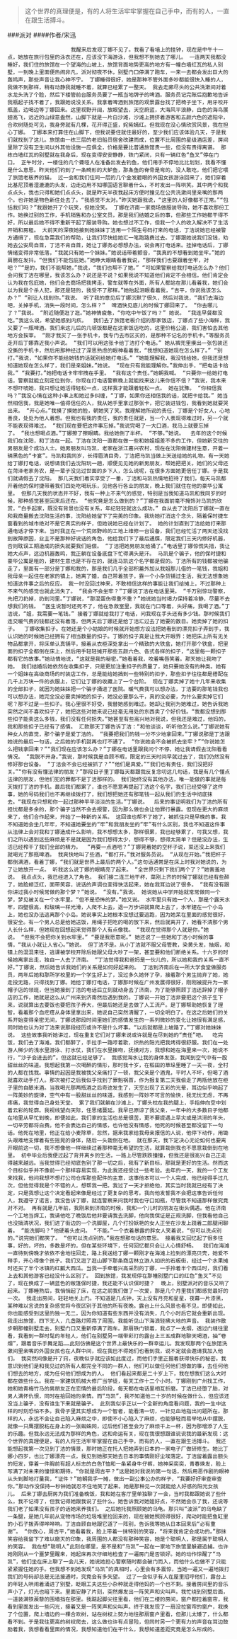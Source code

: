 > 这个世界的真理便是，有的人将生活牢牢掌握在自己手中，而有的人，一直在跟生活搏斗。

###派对
####作者/宋迅

						我醒来后发现丁娜不见了。我看了看墙上的挂钟，现在是中午十一点，她放在旅行包里的泳衣还在，应该没下海游泳，但我想不到她去了哪儿。 一连两天我都没睡好，我们住的旅馆在一个望海的山坡上，旅馆背面地势更高的地方有一幢白墙红瓦的私人别墅，一到晚上里面便热闹非凡，派对彻夜不休，别墅门口停满了跑车，一来一去都会发出巨大的轰鸣声，那些声音让我心神不宁。 丁娜睡得很好，她是那种不管外面多吵都能很快入睡的人，我做不到那样，稍有动静我就睡不着，就算已经累了一整天。 我去走廊尽头的公共洗漱间对着水龙头洗了个脸，然后下楼管前台服务员要了一瓶当地牌子的啤酒。服务员记完账后抱歉地告诉我瓶起子找不着了，我跟她说没关系。我拿着啤酒到旅馆的观景露台找了把椅子坐下，用牙咬开瓶盖，边喝边等丁娜回来。这里视野开阔，放眼望去，天空蔚蓝，大海风平浪静，白色的海鸟展翅高飞，远近的山绿意盎然，山脚下就是一片白沙滩，沙滩上拥挤着游客和五颜六色的遮阳伞，合欢树随处可见，我身旁就有几棵，花开得正盛，姹紫嫣红。但我现在没心情欣赏风景，我在担心丁娜。 丁娜本来打算住在山脚下，但我说要住就住最好的，至少我们应该体验几天，于是我们就找到了这儿。旅馆由一栋三层的老旧船员宿舍改建而成，位置不比周围的星级酒店差，房间里除了没有卫生间以外其他设施一应俱全，价格是要比普通旅馆贵一些，但没有贵得离谱。 那栋白墙红瓦的别墅就在我身后，现在变得安安静静，铁门紧闭，只有一辆红色“鱼叉”停在门口。 正午时分，一楼住的几个聋哑人在准备出发去钓鱼，他们用手不停地比比划划，我看不懂是什么意思。昨天他们钓到了一条畸形的大鲈鱼，那条鱼的脊骨是弯的，没人敢吃，他们把它喂了旅馆老板养的猫。 过一会和我们住同一层的几个金发碧眼的外国女孩游泳回来了，她们穿着比基尼顶着湿漉漉的头发，边走边用不知哪国语言聊着什么，不时发出一阵哄笑。其中两个和我点点头，我也只得和她们点点头，就是昨天半夜我起床方便时撞见在公共洗漱间里亲嘴的那两个。也许她是物色新住处去了。“我感觉不太对。”昨天她跟我说，“这里的人好像都不正常。”“包括我们吗？”我跟她开了个玩笑，但她没笑。 丁娜在济南一家商场做服装导购，她不喜欢那份工作。她换过别的工作，手机销售和办公室文员，那是我们结婚之后的事，但那些工作她都干得不好，所以最后她不得不重新干起了服装导购。她也想过不工作，但我一个人的收入解决不了生活开销和房租。 大前天的深夜她接到她妹妹丁洁用一个陌生号码打来的电话，丁洁说她已经被警方通缉了，现在急需我们的帮助，让我们尽快给她汇一笔跑路费过去。丁娜跟她说我们没钱，劝她去公安局自首，丁洁不肯自首，她让丁娜务必想想办法，说会再打电话来。挂掉电话后，丁娜情绪变得非常低落，“我就只有她一个妹妹。”她说话带着颤音，“我真的不想看到她坐牢。”她的肩膀在发抖。“但我们不能包庇她。”她睁大眼睛看着我说，“那样我们也要跟着坐牢，对吧？”“是的，我们不能帮她，”我说，“我们也帮不了她。” “可如果警察给我打电话怎么办？他们会问我丁洁在哪里，我该怎么办？说还是不说？如果我说不知道他们肯定不会相信，他们肯定会认为我在包庇她，他们会去商场把我拷走，警车就等在外面，所有人都站在那儿看着我，她们会以为我是个杀人犯，那还是轻的，我受不了那样。”她抬起泪眼看着我，“吉平，你说我该怎么办？” “别让人找到你。”我说。 听了我的意见后丁娜沉默了很久，然后对我说，“我们去海边吧，关掉手机，消失一段时间，怎么样？”  啤酒快见底儿的时候丁娜回来了。 “你去哪儿了？”我说。 “附近随便逛了逛。”她神情疲惫，“你吃中午饭了吗？” 她说。 “我连早餐都没吃。”我这么说，希望她感到内疚。  我们去了旅馆老板介绍的那家饭店，丁娜点了些小海鲜，我又要了一瓶啤酒。我们来这儿后的几顿饭都是在这家饭店吃的，这里价格公道，我们害怕去其他地方会挨宰。 “刚才我买了一张手机卡，我专门去市区买的，是那种不记名的手机卡。”等服务员走开后丁娜靠近我小声说。 “我们可以用这张卡给丁洁打个电话。” 她从裤兜里摸出一张包装还没撕的手机卡，然后用那种经过了深思熟虑的眼神看着我，“我想知道她现在怎么样了。” “别打。”我说，“如果你不能给她钱的话就别给她打电话。” “她能理解我，我没钱给她，但我还是想知道她现在怎么样了，我们是亲姐妹。”她说。 “现在只有我能理解你。”我伸出手，“把电话卡给我。” “我要打。”她把电话卡牢牢拽在手里。 “我有这个责任。”她朝我喊。 “只要你一给她打电话，警察就能立刻定位到你，你现在打电话警察晚上就能找来这儿来你信不信？”我说，我本来不想吓唬她，我只想让她活得轻松一点，这样我才能跟着轻松一点。 她在犹豫。 “你相信我吗？”我没心情在这种小事上和她过多纠缠，“丁娜，如果你还相信我的话，就把卡给我。” 她当然相信我，我是她唯一值得信任的人，我从她手里拿过那张卡，把它装进钱包，我看到她就要哭出来。 “开心点。”我摸了摸她的脸，朝她笑了笑。我理解她所说的责任，丁娜是个好女人，心地善良，处处为他人着想。但我也有我的责任，我的责任就是，当一个人表现得难过时，另一个就不能表现得难过。 “我们现在要把这件事忘掉。”我说完喝了一大口酒，我马上就要忘掉了。 “我也想喝点酒。”丁娜擦了擦眼睛。我给她倒了半杯。 “不够。”她说。  去年的这个时候我们在沈阳，和丁洁在一起。丁洁在沈阳一直都在做一些和她姐姐差不多的工作，但她新交往的男朋友是个成功人士。她男朋友叫马凯，老家在浙江嘉兴农村，现在在沈阳做建材生意，开着一辆黑色的“卡宴”。马凯和我同岁，长得眉清目秀，丁洁把马凯当做上天送给她的礼物。有一天她给丁娜打电话，说想请我们去沈阳玩一趟，顺便见见她的新男朋友，帮她把把关。她们的父母还在菏泽老家务农，是一辈子没见过世面的乡下人，怎么说呢，在很多方面她更信任丁娜。于是我们就请假去了沈阳。 那几天我们着实享受了一番，丁洁和马凯热情地招待了我们，每天马凯都开着他的保时捷带着我们四处吃喝玩乐，见他各行各业的朋友，晚上我们就住在他的豪华公寓里。 但那几天我的状态并不好，我有一种上不来气的感觉，特别是当我知道马凯和我同岁的时候，那种感觉甚至回来后还在。 “他究竟是怎么做到的？”丁娜在我面前毫不掩饰对马凯的欣赏，“白手起家，既没有背景也没有关系，年纪轻轻就这么成功。” 自从去了沈阳后丁娜就一直在和我商量搬去沈阳生活的事，沈阳给她留下了完美的印象。我劝她打消这个念头，隔着保时捷车窗看到的城市绝对不是它真实的样子，但她说她已经在计划了。 她的计划直到丁洁给她打来那通电话才停下来。当时我正在一个荒郊野岭的工地上维修一台设备，我们已经忙活了两天还没找到故障原因，业主不是那种好说话的角色，他给我们下了最后通牒，限定我们三天内修好机器，否则耽误工期造成的损失就要我们赔偿。 “丁洁把她男朋友给捅了。”电话里丁娜惊慌失措，我让她大点声，这边机器轰鸣，我正躺在设备底盘下忙得满头是汗。 马凯是个骗子，他的保时捷和豪华公寓是租的，建材生意也是不存在的，就连马凯这个名字都是假的。丁洁所有的钱都被他骗走了，里面有一部分是丁娜和我的，那是我们几乎全部积蓄外加从我姐那儿借的一笔钱，我姐和我母亲一起住在老家的镇上，她离了婚，自己带着孩子，靠一个小杂货铺过生活，我无法想象她知道这件事之后的反应。 我一时没回过神来，不敢相信这样的事能让我们给摊上，不过那种上不来气的感觉也就此消失了。 “我会不会坐牢？”丁娜说丁洁在电话里哭。 “千万别惊动警察，先把刀扔掉，扔到河里。”丁娜说，“那混蛋伤得重不重？”她说她当时竭力保持着冷静，尽量不去想我们的钱。 “医生说暂时还死不了，他在急救室里，我就在门口等着，头好痛，我喝了酒。”丁洁说，“姐，我需要一笔钱。” 接着丁娜就给我打了电话，问我现在手头还有多少钱。那时候我们连交暖气费的钱都还没有着落，但两天后丁娜还是给丁洁汇过去了她要的数目。她卖掉了她的扣子。  丁娜收集扣子。在她还是个小姑娘的时候就开始想方设法把她看到的漂亮扣子弄到手，我认识她的时候她已经拥有了相当数量的扣子。丁娜的扣子真是让我大开眼界：她把床上所有无关物品都拿开，将床单认真铺平，接着从衣柜深处拿出一个精致的大铁盒，她打开那个铁盒，把里面的扣子全都倒在床上，然后用手轻轻摊开那些五颜六色、各式各样的扣子，“这里每一颗扣子都有它的故事。”她动情地说，“这就是我的秘密。”她看着我，咬着嘴唇笑着。那天她让我吻了她。 我们结婚后她依然在收集扣子，只是更加注重扣子的质量了，她只要她没有的种类。她有一个姐妹在高级商场的时装店工作，总是能给她搞到一些特别的扣子，那些扣子往往都是搭配在几千上万块一件的衣服上，它们让丁娜的收藏上了一个台阶。 现在丁娜卖掉了她十几年来收集的全部扣子，就因为她妹妹把一个骗子捅进了医院。暖气费我可以想办法，丁洁要的那笔钱我也可以想办法，她完全没必要卖掉她的扣子，她没必要那么干，真的没必要，为什么要卖掉它们呢？那不过是一些扣子。我心里很不好受，我替她感到难过。她却让我别为她难过，她告诉我她突然之间不喜欢扣子了，她把这些对她来说已经毫无用处的东西卖了个好价钱。“我都没想到那些扣子能卖这么多钱，我们没有任何损失。”她甚至有些高兴地对我说，但我还是难过，他妈的，我和那些扣子已经有了感情。 汇款那天丁娜告诉丁洁：“和他谈谈，听听他怎么说。”丁娜说她有种女人的直觉，那个骗子是爱丁洁的。 “我要把我们的钱一分不少地拿回来。”丁娜说那是丁洁跟她说的最后一句话，之后她的手机就再也打不通了。 “你说她会不会被抓去坐牢？”“你说她怎么把钱拿回来？”“我们现在应该怎么办？”丁娜在电话里跟我问个不停，她让我请假去沈阳看看情况。 “我脱不开身。”我说，那时候我是自顾不暇，限定的三天时间早就过去了，我们仍然没有修好那台设备。 “丁洁会不会已经被抓了？”“他们是真爱。”“我们也有责任，我们没把好关。”“你有没有懂法律的朋友？”那段日子里丁娜每天都跟我反复念叨这几句话，我是有几个懂点法律的朋友，但他们犯的罪都不是丁洁那样的。 我们始终没有其他办法，唯一能做的事就是每天拨打丁洁的手机。最后我们都累了，谁也不愿意再提起丁洁这个名字，我们已经受够了这件事，她的号码我们也不再继续拨打了，我们想把她还有那笔钱一起从我们的生活中彻底抹去。“我现在只想和你一起过那种平平淡淡的生活。”丁娜说。  后来的事证明我们为丁洁的所有担忧都是多余的，那个骗子当然不会去报警，因为那么做也会让他罪行暴露。但现在更大的麻烦来了，他们合作起来，开始了一种新的关系。 这回谁也帮不了她了，被抓住只是早晚的事。我不知道她会坐几年牢，不知道她要坐的“牢”和我朋友坐的“牢”有什么区别，我也不知道这件事从法律上会对我和丁娜造成什么影响，我不想想太多，那样很累，我已经够累了，可我又想，我们之所以遇到这些麻烦是不是就是因为我们想得太少，想得不够，想得太简单？但是没办法，生活已经榨干了我们全部的精力。  “再要一点酒吧？”丁娜晃着她的空杯子说，菜还没上来我们就喝光了那瓶啤酒。 我爽快地叫了些酒，“都打开。”我对服务员说。 “从现在开始。”我把杯子都倒满酒，看着丁娜，“我们就是世界上最后的两个人。”这句话通常是在床上时我对她说的，为了让她放开一点。 听我这么说丁娜的眼睛亮了起来。 “全世界只剩下我们两个了？”她害羞地说。 我点点头，我已经进入了角色。 我们接二连三地干杯，菜刚上齐的时候丁娜就已经有些醉了，她脸颊泛红，面带笑容，说话的声调也变得快活起来，她在我耳边说了很多。 “我有没有跟你讲过我小时候常做的那个梦？”她说。 “没有。”我说。 她说她从中学开始就常常做同一个梦，梦见被关在一个水牢里。“但不是恐怖的梦。”她又说。 水牢里只有她一个人，那是个露天水牢，四壁很高，和玻璃一样光滑，人爬不上去，退一万步讲就算爬上去了，水牢建在一个小岛上，她也没办法逃离那个小岛。她说事实上她根本没想过要逃跑，因为她呆在里面的感觉很好，很安全。有一个男人总是给她送饭，用绳子把吃的喝的放下来，然后就离开了，她看不清那个男人长什么样，但她现在回想起来觉得那个人有点像我。 “我现在觉得那个人就是你。”她说。 “但我不会把你关到水牢里。” “要是我愿意呢。” 她还说了一些她和丁洁小时候的事情，“我从小就让人省心。”她说。 但丁洁不是。从小丁洁就不服父母管教，染黄头发，抽烟，和镇上的混混来往，逃课被学校开除后她跟父母大吵了一架，甚至要和他们断绝关系。十六岁的时候她离家出走，独自一人去了济南。 “丁洁觉得我和爸妈是一伙儿的，所以她和我的关系一直不好。”丁娜说，然后她告诉我她们的关系是如何好起来的。 丁洁到济南后在一所大学食堂做服务员，两年后她和那所学校里的一个学生好上了，没过多久她怀了孕，接着那个男生抛弃了她，她走投无路，只得找到丁娜。她给丁娜打电话，丁娜那时候在广州发展得很好，刚刚被提升为一家帽子店的领班，但当她接到丁洁的电话后立刻就动身去了济南，为了能够照顾丁洁还辞掉了帽子店的工作，她就是这么从广州来到济南然后遇到我的。丁娜说一开始丁洁非要把这个孩子生下来，说就算出去要饭也要把孩子养大，但最后她还是去做了人工流产。是丁娜帮助她恢复了理智，看着那个血疙瘩从身体里拿出来，她说自己突然清醒了，一切全明白了。在这之后她们的关系开始变得亲密无间，丁娜说那段时间里她们的感情发生的一系列微妙的变化让她很有满足感，同时她也认为对丁洁来说那段经历或许不是什么坏事。“以后就都是上坡路了。”丁娜对她妹妹说。 这些故事我听她讲过，现在重复它们对丁娜来说或许就是在尽到她的“责任”吧。  吃完饭，我们去了海滩。我们都醉了，手拉手一路哼着歌，炽热的阳光把我烤得很舒服。我们在一处游人稀少的浅水里游泳、打水仗，我们在水里接吻，抚摸对方，我想和她在海里来一次，她说不行，“沙子会进去的”。但这就已经足够了。 我感觉海水让我的身体发涨，我闻到空气中有一股甜丝丝的味道。我想起我第一次喝醉的情形，那时我十岁，在稻田的草垛里睡了一天一夜，全村的人都在找我。事情的起因是我被我父亲痛打了一顿，我父亲是个酒鬼，平时人不坏，但喝了酒就喜欢动手打人。那次被打之后我似乎找到了罪魁祸首，作为报复第二天我偷走了两瓶他放在柜子里的自酿米酒。当我喝光那两瓶酒之后奇迹发生了，天空出现了五彩的光晕，耳边似乎响起了一阵美妙的旋律，空气中有一股甜丝丝的味道，我感到一阵妙不可言的愉快，我无忧无虑，不再疼痛，我觉得自己身处天堂。 累了我们就躺在沙滩上，丁娜头枕在我的腿上，手指伸向空中划着云彩的轮廓。我视线望向天际，任思绪蔓延。我早已原谅了我父亲，一年中的大多数日子他都在地里从早忙到晚，即便如此，我们家的生活也总是很苦，更不要提遇上旱灾或是洪涝的年头，一切辛劳都将白费。他不会表达自己的情感，也许他没有情感，他死的时候甚至都没留下一句话。他死在地里，他正在给小麦除草，忽然，据来我家给我母亲报信的人说，他停下动作，用锄头艰难地支撑着有些摇晃的身体，随后一头栽倒在地。 就在那天，我下定决心无论如何也要离开眼前这一切，我不想像他一样继续过着那种毫无希望的生活，就算栽倒我也不愿意栽倒到在地里。 初中毕业后我便过起了背井离乡的生活，一路上尽管跌跌撞撞，但我还是很高兴自己正走得越来越远。当我觉得已经彻底告别了那一切之后，我有了新目标，那就是更好的生活。然而这个目标似乎并不像前一个那样容易实现，为此我还经受过一些考验。去年的一天，我的一个工友来找我，他问我想不想打公司仓库那些配件的主意，这事他本可以一个人完成，他已经得手过几次，但他觉得我是个不错的人，想帮我一把。我过了一天才拒绝他，其实当时我就已经有了决定，只是我想让这个决定看起来像是经过了更复杂的思考。我向他发誓我不会把这事告诉任何人，我遵守了诺言，我没告诉丁娜，就连警察来问我时我也守口如瓶，尽管我不知道那样做究竟对不对。 再有就是几年前，我刚来到济南的时候，我和一个儿时的朋友在街头偶遇。他在济南一个工地当焊工，我请他吃了晚饭后他非要请我去洗脚，他向我保证是正规洗脚，但我看他自己也没搞清状况，我们进了街边的一个洗脚屋，几个打扮妖艳的女人正坐在沙发上跷着二郎腿闲聊着。 “能洗脚吗？”他硬着头皮问。 “不能。”一个衣着暴露的胖女人笑着说，“但可以洗点别的。”说完她们都笑了。 “但可以洗点别的。”我在想那句话的意思。 接着我又回忆起了很多往事，好的，坏的，多数是坏的，但在某些环境下，任何回忆都只会让人心情舒畅。  我们在海滩一直待到傍晚才依依不舍地往回走，路上我送给丁娜一颗刚才在海滩上捡到的漂亮贝壳，她爱不释手，开心得像个孩子。我们又逛了逛山脚下那条商店林立游人如织的石板街，经过一个水果摊时还买了半个冰镇的红瓤大西瓜。当我一手牵着兴高采烈的丁娜，一手拎着半个西瓜时，我们看上去和其他游客已经没什么区别了。 回到旅馆，我发现停在那幢别墅门口的红色“鱼叉”不见了，现在换成了一辆蓝色的敞篷保时捷，我还能不认识保时捷？  晚上，别墅派对的音乐又响了起来。丁娜睡熟后，我悄悄起了床，在这之前我们做了一次爱，那是几个月里我们都感觉最好的一次。 我走出房间，轻轻地关上门。不知道是几点钟，天上没有月亮和星星，夜幕一片漆黑，某种难以言说的复杂感觉将今夜区别于其他的所有夜晚。露台上什么风景也看不见，即使如此，你也能感受到这里的独一无二，因为你知道有些东西并没有消失，几个小时后它就会重新出现。我走出旅馆，四下无人，几盏路灯照亮了周围，我能听见山下海浪轻拂大地的声音。 我装作散步朝那幢别墅走去，别墅门口又重新停满了跑车。那扇铁门锁着，我点了一支烟，透过门缝往里看，我看到一群时髦的年轻人，他们在别墅另一端带彩灯的露台上三五成群地聊天喝酒，抽“卷烟”，跟着音乐手舞足蹈……此刻仿佛是这个世界上最快乐的一群幸运儿。我发现那两个在旅馆洗漱间里亲嘴的外国女孩也在人群中间，现在我巴不得她们也看到我，说不定就会邀请我加入他们。 我突然间像是开了窍，夜晚似乎就应该如此度过，而他们手里正握着获得快乐的秘密。我意识到他们是和我见过的所有人都完全不同的一群人，他们可以做任何他们想做的事，去任何他们想去的地方，成为任何他们想成为的人。 他们看起来都是二十岁上下，我在想我们这么大时都在做些什么。我在一家建筑机械大修厂当学徒，每天工作十二个小时。丁娜刚到广州找工作，她和她青梅竹马的男朋友正在恋情的最后阶段，每天都在电话里相互折磨。丁洁已经堕了胎，对男人满怀仇恨，同时在拾回她的亲情。而“马凯”，我不知道他二十岁的时候在做什么，但应该还没当上骗子，没有谁生下来就是骗子。 此刻我似乎正以一个全新的角度看问题，我的一生中这样的时刻恐怕不多。我骨子里其实想成为一个智者，能看清一切，一针见血地指出问题所在。那样的人，永远不会让自己陷入麻烦之中，即使不小心陷入了麻烦，也能够轻而易举地从中摆脱，就像一只鹰摆脱粘在身上的一张蜘蛛网，过后他们甚至会为了麻烦干上一杯，因为那增添了人生的乐趣。但我永远无法成为那样的角色，这和命运有关，现在我很想跟谁说说我的最新发现：这个世界的真理便是，有的人将生活牢牢掌握在自己手中，而有的人，一直在跟生活搏斗。 我还能想起我第一次见到丁洁的情景，那时她正在托人把她弄到日本的一家电子厂做研修生。她比丁娜小四岁，也比丁娜漂亮一点，我见到她那天她去日本的事情刚好尘埃落定。丁洁留着露出额头的短发，穿着一件胸前有超人标志的白色T恤和一条紧身牛仔裤，她神采奕奕，青春焕发，脸上写满了对未来的憧憬和期待。“你就是周吉平？”这是她对我说的第一句话，然后用恶作剧的眼神从头到脚地打量我，“证件？”她朝我手一摊，做出一副公事公办的样子，“我要好好审查审查你。”那动作没保持一秒钟她就忍不住地笑了起来。她是那种见一次就能给人好感的阳光女孩儿。 后来丁娜去厨房为我们准备晚饭，我和她在客厅里单独聊了一会，当时我都跟她说了些什么，我不记得了，但我记得她跟我说了些什么，她告诉我对她姐好点，不然她会杀了我，还说等我们老了如果没有孩子的话她来养我们。 之后她托我照顾她的乌龟。那只叫“波派”的乌龟缺了一条腿，是她几年前从宠物市场的垃圾堆里捡回来的，现在被她照顾得很好，爬动时能把鱼缸里的小石子拨弄得哗哗响。丁洁自顾自地跟它道了一阵别，告诉我等她从日本回来后“必有重谢”。 “你放心，周吉平，”她看着我，脸上带着一抹特别的笑容，“将来我肯定会成功的。”那抹笑容给我留下了难以磨灭的印象，我周围的人都没有那种笑容，她是个聪明人，那是属于聪明人的笑容。 我在想“聪明人”此刻在哪里，是不是和“马凯”一起在一家地下旅馆里躲避追捕。也许她刚刚从一个噩梦里醒来，她起床再次仔细地检查了一遍房门是否锁好。她的动作惊醒了“马凯”，他们坐在床上聊了一会儿天，她说她担心警察随时都会破门而入，而他什么也做不了只能紧紧握住她的手。但我想不到她发现“马凯”的真相时，心里会有多震惊，当她一遍又一遍地拨打我们的号码却总是无法接通时，究竟会有多失望。 过了一会似乎有人在屋里招呼他们，露台上的年轻人哄闹着涌进了别墅，眨眼工夫这些小杂种就走得他妈的一个也不剩。接着房间里的音乐声小了，灯光也暗下来。里面安静了片刻，突然爆发出一阵笑声和尖叫声。我忙绕到别墅后面，一道装满铁蒺藜的围墙挡在那里。我踮起脚尖往里看，他们在二楼的房间，窗户都拉着窗帘，我看到里面发出一些闪光，接着又是一阵笑声和尖叫声。终于我发现了一扇没拉窗帘的窗户，我换了个位置，爬上墙边的一棵合欢树，站在树杈上努力地往那扇窗户里看，但那儿太矮了，什么都看不到。于是我往更高的树杈爬去，这么做也许有点冒险，但同时另一个更有力的声音在耳边鼓励着我，我想看看里面的情况，我想知道他们在干什么，我想知道差距究竟是怎么形成的。			  		